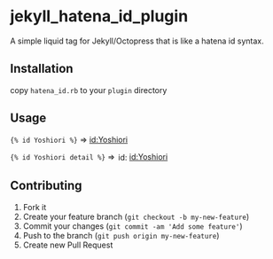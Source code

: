 # jekyll_hatena_id_plugin

A simple liquid tag for Jekyll/Octopress that is like a hatena id syntax.

## Installation

copy `hatena_id.rb` to your `plugin` directory

## Usage

`{% id Yoshiori %}` => <a href="http://d.hatena.ne.jp/Yoshiori/">id:Yoshiori</a>

`{% id Yoshiori detail %}` => <a href="http://d.hatena.ne.jp/Yoshiori/"><img width="16" alt="id:Yoshiori" src="http://www.hatena.ne.jp/users/Yoshiori/profile_s.gif" height="16" style="border: none; vertical-align: middle;margin-right: 4px; margin-left: 2px; margin-bottom: 2px;" />id:Yoshiori</a>

## Contributing

1. Fork it
2. Create your feature branch (`git checkout -b my-new-feature`)
3. Commit your changes (`git commit -am 'Add some feature'`)
4. Push to the branch (`git push origin my-new-feature`)
5. Create new Pull Request
